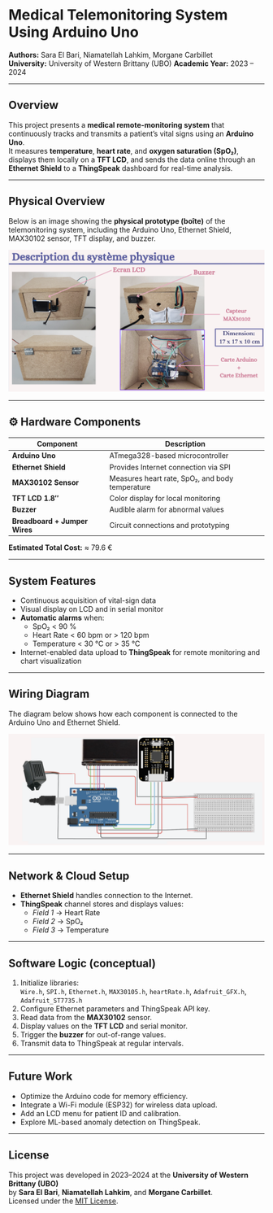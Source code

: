 # Medical Telemonitoring System Using Arduino Uno

**Authors:** Sara El Bari, Niamatellah Lahkim, Morgane Carbillet  
**University:** University of Western Brittany (UBO)
**Academic Year:** 2023 – 2024  

---

## Overview
This project presents a **medical remote-monitoring system** that continuously tracks and transmits a patient’s vital signs using an **Arduino Uno**.  
It measures **temperature**, **heart rate**, and **oxygen saturation (SpO₂)**, displays them locally on a **TFT LCD**, and sends the data online through an **Ethernet Shield** to a **ThingSpeak** dashboard for real-time analysis.

---


## Physical Overview

Below is an image showing the **physical prototype (boîte)** of the telemonitoring system, including the Arduino Uno, Ethernet Shield, MAX30102 sensor, TFT display, and buzzer.

![Physical Overview](Documents/overview.png)

---

## ⚙️ Hardware Components

| Component | Description |
|------------|-------------|
| **Arduino Uno** | ATmega328-based microcontroller |
| **Ethernet Shield** | Provides Internet connection via SPI |
| **MAX30102 Sensor** | Measures heart rate, SpO₂, and body temperature |
| **TFT LCD 1.8″** | Color display for local monitoring |
| **Buzzer** | Audible alarm for abnormal values |
| **Breadboard + Jumper Wires** | Circuit connections and prototyping |

**Estimated Total Cost:** ≈ 79.6 €

---

## System Features

- Continuous acquisition of vital-sign data  
- Visual display on LCD and in serial monitor  
- **Automatic alarms** when:
  - SpO₂ < 90 %
  - Heart Rate < 60 bpm or > 120 bpm
  - Temperature < 30 °C or > 35 °C  
- Internet-enabled data upload to **ThingSpeak** for remote monitoring and chart visualization

---

## Wiring Diagram

The diagram below shows how each component is connected to the Arduino Uno and Ethernet Shield.

![Wiring Diagram](Documents/Wiring_diagram.png)

---

## Network & Cloud Setup

- **Ethernet Shield** handles connection to the Internet.  
- **ThingSpeak** channel stores and displays values:  
  - *Field 1* → Heart Rate  
  - *Field 2* → SpO₂  
  - *Field 3* → Temperature  

---

## Software Logic (conceptual)

1. Initialize libraries:  
   `Wire.h`, `SPI.h`, `Ethernet.h`, `MAX30105.h`, `heartRate.h`, `Adafruit_GFX.h`, `Adafruit_ST7735.h`
2. Configure Ethernet parameters and ThingSpeak API key.  
3. Read data from the **MAX30102** sensor.  
4. Display values on the **TFT LCD** and serial monitor.  
5. Trigger the **buzzer** for out-of-range values.  
6. Transmit data to ThingSpeak at regular intervals.

---

## Future Work

- Optimize the Arduino code for memory efficiency.  
- Integrate a Wi-Fi module (ESP32) for wireless data upload.  
- Add an LCD menu for patient ID and calibration.  
- Explore ML-based anomaly detection on ThingSpeak.

---

## License
This project was developed in 2023–2024 at the **University of Western Brittany (UBO)**  
by **Sara El Bari**, **Niamatellah Lahkim**, and **Morgane Carbillet**.  
Licensed under the [MIT License](LICENSE).

